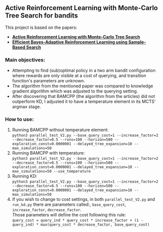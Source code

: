 ## Active Reinforcement Learning with Monte-Carlo Tree Search for bandits

This project is based on the papers:
* **[Active Reinforcement Learning with Monte-Carlo Tree Search](https://arxiv.org/pdf/1803.04926.pdf)** 
* **[Efficient Bayes-Adaptive Reinforcement Learning using Sample-Based Search](https://papers.nips.cc/paper/2012/file/35051070e572e47d2c26c241ab88307f-Paper.pdf)**

### Main objectives:
* Attempting to find (sub)optimal policy in a two arm bandit configuration where rewards are only visible at a cost of querying, and transition function's parameters are unknown.
* The algorithm from the mentioned paper was compared to knowledge gradient algorithm which was adjusted to the querying setting.
* After discovering that BAMCPP (the algorithm from the articles) did not outperform KD, I adjusted it to have a temperature element in its MCTS' argmax stage.

### How to use:
1. Running BAMCPP without temperature element:\
``python3 parallel_test_V2.py --base_query_cost=1 --increase_factor=2 --decrease_factor=0.5 --runs=100 --horizon=500 --exploration_const=0.0000001 --delayed_tree_expansion=10 --max_simulations=50``
2. Running BAMCPP with temperature:\
``python3 parallel_test_V2.py --base_query_cost=1 --increase_factor=2 --decrease_factor=0.5 --runs=100 --horizon=500 --exploration_const=0.0000001 --delayed_tree_expansion=10 --max_simulations=50 --use_temperature``
3. Running KD:\
``python3 parallel_test_V2.py --base_query_cost=1 --increase_factor=2 --decrease_factor=0.5 --runs=100 --horizon=500 --exploration_const=0.0000001 --delayed_tree_expansion=10 --max_simulations=50``
4. If you wish to change to cost settings, in both `parallel_test_V2.py` and `run_kd.py` there are parameters called:, `base_query_cost`, `increase_factor`, `decrease_factor`.\
   Those parameters will define the cost following this rule:\
   ``query_cost = query_ind * query_cost * increase_factor + (1 - query_ind) * max(query_cost * decrease_factor, base_query_cost)``
<br><br>
